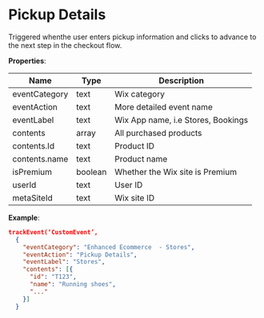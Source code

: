 # Pickup Details

Triggered whenthe user enters pickup information and clicks to advance to the next step in the checkout flow.


**Properties**:

|Name|Type|Description|  
|---|---|---|  
|eventCategory|text|Wix category|
|eventAction|text|More detailed event name|
|eventLabel|text|Wix App name, i.e Stores, Bookings|
|contents|array|All purchased products|
|contents.Id|text|Product ID|
|contents.name|text|Product name|
|isPremium|boolean|Whether the Wix site is Premium|  
|userId|text|User ID|  
|metaSiteId|text|Wix site ID|

**Example**:

```JSON
trackEvent(‘CustomEvent’, 
  {
    "eventCategory": "Enhanced Ecommerce  - Stores",
    "eventAction": "Pickup Details",
    "eventLabel": "Stores",
    "contents": [{
      "id": "T123", 
      "name": "Running shoes",
      "..."
    }]
  }
```
